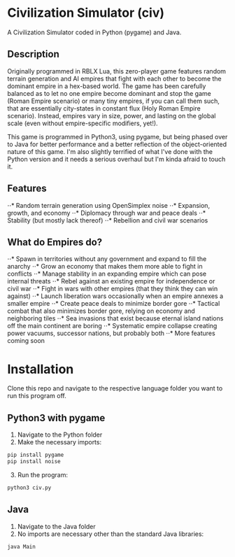 # Civilization Simulator (civ)
A Civilization Simulator coded in Python (pygame) and Java.

## Description

Originally programmed in RBLX Lua, this zero-player game features random terrain generation and AI empires that fight with each other to become the dominant empire in a hex-based world. The game has been carefully balanced as to let no one empire become dominant and stop the game (Roman Empire scenario) or many tiny empires, if you can call them such, that are essentially city-states in constant flux (Holy Roman Empire scenario). Instead, empires vary in size, power, and lasting on the global scale (even without empire-specific modifiers, yet!).

This game is programmed in Python3, using pygame, but being phased over to Java for better performance and a better reflection of the object-oriented nature of this game. I'm also slightly terrified of what I've done with the Python version and it needs a serious overhaul but I'm kinda afraid to touch it.

## Features

⋅⋅* Random terrain generation using OpenSimplex noise
⋅⋅* Expansion, growth, and economy
⋅⋅* Diplomacy through war and peace deals
⋅⋅* Stability (but mostly lack thereof)
⋅⋅* Rebellion and civil war scenarios

## What do Empires do?

⋅⋅* Spawn in territories without any government and expand to fill the anarchy
⋅⋅* Grow an economy that makes them more able to fight in conflicts
⋅⋅* Manage stability in an expanding empire which can pose internal threats
⋅⋅* Rebel against an existing empire for independence or civil war
⋅⋅* Fight in wars with other empires (that they think they can win against)
⋅⋅* Launch liberation wars occasionally when an empire annexes a smaller empire
⋅⋅* Create peace deals to minimize border gore
⋅⋅* Tactical combat that also minimizes border gore, relying on economy and neighboring tiles
⋅⋅* Sea invasions that exist because eternal island nations off the main continent are boring
⋅⋅* Systematic empire collapse creating power vacuums, successor nations, but probably both
⋅⋅* More features coming soon

# Installation
Clone this repo and navigate to the respective language folder you want to run this program off.

## Python3 with pygame

1. Navigate to the Python folder
2. Make the necessary imports:

```bash
pip install pygame
pip install noise
```

3. Run the program:

```bash
python3 civ.py
```

## Java

1. Navigate to the Java folder
2. No imports are necessary other than the standard Java libraries:

```bash
java Main
```